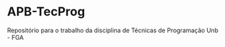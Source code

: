 APB-TecProg
===========

Repositório para o trabalho da disciplina de Técnicas de Programação
Unb - FGA
